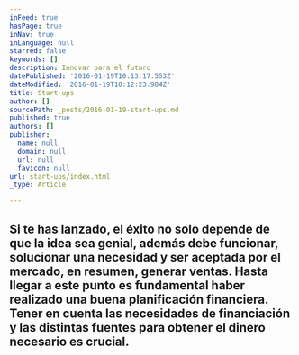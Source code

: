 ```yaml
---
inFeed: true
hasPage: true
inNav: true
inLanguage: null
starred: false
keywords: []
description: Innovar para el futuro
datePublished: '2016-01-19T10:13:17.553Z'
dateModified: '2016-01-19T10:12:23.984Z'
title: Start-ups
author: []
sourcePath: _posts/2016-01-19-start-ups.md
published: true
authors: []
publisher:
  name: null
  domain: null
  url: null
  favicon: null
url: start-ups/index.html
_type: Article

---
```

## Si te has lanzado, el éxito no solo depende de que la idea sea genial, además debe funcionar, solucionar una necesidad y ser aceptada por el mercado, en resumen, generar ventas. Hasta llegar a este punto es fundamental haber realizado una buena planificación financiera. Tener en cuenta las necesidades de financiación y las distintas fuentes para obtener el dinero necesario es crucial.